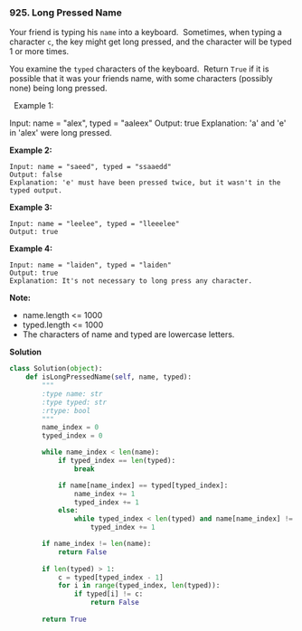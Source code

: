 ### 925. Long Pressed Name

Your friend is typing his `name` into a keyboard.  Sometimes, when typing a character `c`, the key might get long pressed, and the character will be typed 1 or more times.

You examine the `typed` characters of the keyboard.  Return `True` if it is possible that it was your friends name, with some characters (possibly none) being long pressed.

 
Example 1:

Input: name = "alex", typed = "aaleex"
Output: true
Explanation: 'a' and 'e' in 'alex' were long pressed.


**Example 2:**
```
Input: name = "saeed", typed = "ssaaedd"
Output: false
Explanation: 'e' must have been pressed twice, but it wasn't in the typed output.
```

**Example 3:**
```
Input: name = "leelee", typed = "lleeelee"
Output: true
```

**Example 4:**
```
Input: name = "laiden", typed = "laiden"
Output: true
Explanation: It's not necessary to long press any character.
```

**Note:**
- name.length <= 1000
- typed.length <= 1000
- The characters of name and typed are lowercase letters.

**Solution**
```Python
class Solution(object):
    def isLongPressedName(self, name, typed):
        """
        :type name: str
        :type typed: str
        :rtype: bool
        """
        name_index = 0
        typed_index = 0

        while name_index < len(name):
            if typed_index == len(typed):
                break

            if name[name_index] == typed[typed_index]:
                name_index += 1
                typed_index += 1
            else:
                while typed_index < len(typed) and name[name_index] != typed[typed_index]:
                    typed_index += 1

        if name_index != len(name):
            return False
        
        if len(typed) > 1:
            c = typed[typed_index - 1]
            for i in range(typed_index, len(typed)):
                if typed[i] != c:
                    return False
        
        return True
```
